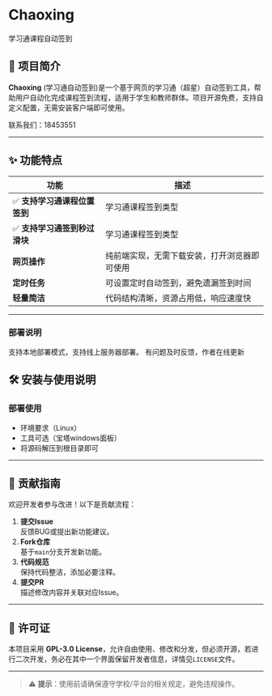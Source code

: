 # Chaoxing
学习通课程自动签到

## 📌 项目简介
**Chaoxing** (学习通自动签到)是一个基于网页的学习通（超星）自动签到工具，帮助用户自动化完成课程签到流程，适用于学生和教师群体。项目开源免费，支持自定义配置，无需安装客户端即可使用。

联系我们：18453551

---

## ✨ 功能特点
| 功能 | 描述 |
|------|------|
| ✅ **支持学习通课程位置签到** | 学习通课程签到类型 |
| ✅ **支持学习通签到秒过滑块** | 学习通课程签到类型 |
| **网页操作** | 纯前端实现，无需下载安装，打开浏览器即可使用 |
| **定时任务** | 可设置定时自动签到，避免遗漏签到时间 |
| **轻量简洁** | 代码结构清晰，资源占用低，响应速度快 |

---
### 部署说明
支持本地部署模式，支持线上服务器部署。
有问题及时反馈，作者在线更新

## 🛠️ 安装与使用说明

### 部署使用

- 环境要求（Linux）
- 工具可选（宝塔windows面板）
- 将源码解压到根目录即可

---

## 🤝 贡献指南
欢迎开发者参与改进！以下是贡献流程：

1. **提交Issue**  
   反馈BUG或提出新功能建议。
2. **Fork仓库**  
   基于`main`分支开发新功能。
3. **代码规范**  
   保持代码整洁，添加必要注释。
4. **提交PR**  
   描述修改内容并关联对应Issue。

---

## 📜 许可证
本项目采用 **GPL-3.0 License**，允许自由使用、修改和分发，但必须开源，若进行二次开发，务必在其中一个界面保留开发者信息，详情见`LICENSE`文件。

---

> ⚠️ **提示**：使用前请确保遵守学校/平台的相关规定，避免违规操作。
